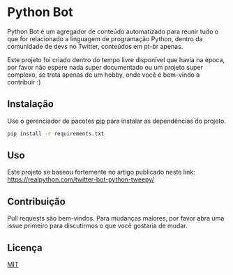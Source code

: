 # Python Bot 

Python Bot é um agregador de conteúdo automatizado para reunir tudo o que for relacionado a linguagem de programação Python, dentro da comunidade de devs no Twitter, conteúdos em pt-br apenas.

Este projeto foi criado dentro do tempo livre disponível que havia na época, por favor não espere nada super documentado ou um projeto super complexo, se trata apenas de um hobby, onde você é bem-vindo a contribuir :)

## Instalação

Use o gerenciador de pacotes [pip](https://pip.pypa.io/en/stable/) para instalar as dependências do projeto.

```bash
pip install -r requirements.txt
```

## Uso

Este projeto se baseou fortemente no artigo publicado neste link: https://realpython.com/twitter-bot-python-tweepy/

## Contribuição
Pull requests são bem-vindos. Para mudanças maiores, por favor abra uma issue primeiro para discutirmos o que você gostaria de mudar.


## Licença
[MIT](https://choosealicense.com/licenses/mit/)
